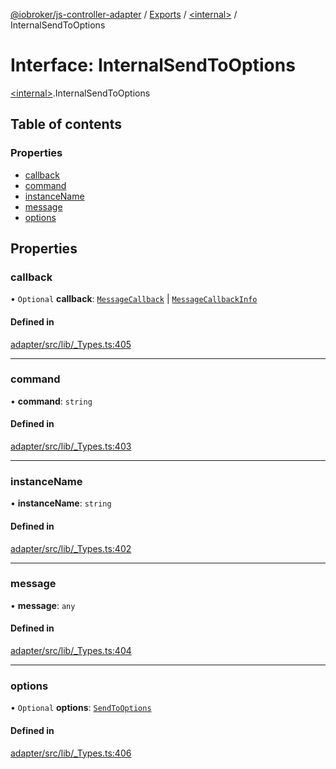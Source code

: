[@iobroker/js-controller-adapter](../README.md) / [Exports](../modules.md) / [\<internal\>](../modules/internal_.md) / InternalSendToOptions

# Interface: InternalSendToOptions

[\<internal\>](../modules/internal_.md).InternalSendToOptions

## Table of contents

### Properties

- [callback](internal_.InternalSendToOptions.md#callback)
- [command](internal_.InternalSendToOptions.md#command)
- [instanceName](internal_.InternalSendToOptions.md#instancename)
- [message](internal_.InternalSendToOptions.md#message)
- [options](internal_.InternalSendToOptions.md#options)

## Properties

### callback

• `Optional` **callback**: [`MessageCallback`](../modules/internal_.md#messagecallback) \| [`MessageCallbackInfo`](internal_.MessageCallbackInfo.md)

#### Defined in

[adapter/src/lib/_Types.ts:405](https://github.com/ioBroker/ioBroker.js-controller/blob/c6e3443f/packages/adapter/src/lib/_Types.ts#L405)

___

### command

• **command**: `string`

#### Defined in

[adapter/src/lib/_Types.ts:403](https://github.com/ioBroker/ioBroker.js-controller/blob/c6e3443f/packages/adapter/src/lib/_Types.ts#L403)

___

### instanceName

• **instanceName**: `string`

#### Defined in

[adapter/src/lib/_Types.ts:402](https://github.com/ioBroker/ioBroker.js-controller/blob/c6e3443f/packages/adapter/src/lib/_Types.ts#L402)

___

### message

• **message**: `any`

#### Defined in

[adapter/src/lib/_Types.ts:404](https://github.com/ioBroker/ioBroker.js-controller/blob/c6e3443f/packages/adapter/src/lib/_Types.ts#L404)

___

### options

• `Optional` **options**: [`SendToOptions`](internal_.SendToOptions.md)

#### Defined in

[adapter/src/lib/_Types.ts:406](https://github.com/ioBroker/ioBroker.js-controller/blob/c6e3443f/packages/adapter/src/lib/_Types.ts#L406)
